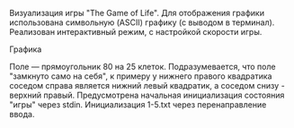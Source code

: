 Визуализация игры "The Game of Life". Для отображения графики использована символьную (ASCII) графику (с выводом в терминал). Реализован интерактивный режим, c настройкой скорости игры.

Графика

Поле — прямоугольник 80 на 25 клеток.
Подразумевается, что поле "замкнуто само на себя", к примеру у нижнего правого квадратика соседом справа является нижний левый квадратик, а соседом снизу - верхний правый.
Предусмотрена начальная инициализация состояния "игры" через stdin. Инициализация 1-5.txt через перенаправление ввода.
